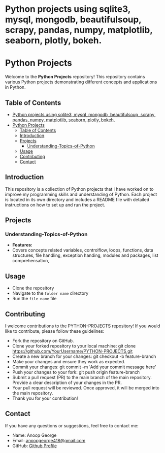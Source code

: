 # Python projects using sqlite3, mysql, mongodb, beautifulsoup, scrapy, pandas, numpy, matplotlib, seaborn, plotly, bokeh.

# Python Projects

Welcome to the **Python Projects** repository! This repository contains various Python projects demonstrating different concepts and applications in Python.

## Table of Contents

- [Python projects using sqlite3, mysql, mongodb, beautifulsoup, scrapy, pandas, numpy, matplotlib, seaborn, plotly, bokeh.](#python-projects-using-sqlite3-mysql-mongodb-beautifulsoup-scrapy-pandas-numpy-matplotlib-seaborn-plotly-bokeh)
- [Python Projects](#python-projects)
  - [Table of Contents](#table-of-contents)
  - [Introduction](#introduction)
  - [Projects](#projects)
    - [Understanding-Topics-of-Python](#understanding-topics-of-python)
  - [Usage](#usage)
  - [Contributing](#contributing)
  - [Contact](#contact)


## Introduction

This repository is a collection of Python projects that I have worked on to improve my programming skills and understanding of Python. Each project is located in its own directory and includes a README file with detailed instructions on how to set up and run the project.

## Projects

### Understanding-Topics-of-Python

- **Features:**
- Covers concepts related variables, controlflow, loops, functions, data structures, file handling, exception handing, modules and packages, list comprehensation, 


## Usage

  - Clone the repository
  - Navigate to the `folder name` directory
  - Run the `file name` file

## Contributing

I welcome contributions to the PYTHON-PROJECTS repository! If you would like to contribute, please follow these guidelines:
- Fork the repository on GitHub.
- Clone your forked repository to your local machine: git clone https://github.com/YourUsername/PYTHON-PROJECTS.git
- Create a new branch for your changes: git checkout -b feature-branch
- Make your changes and ensure they work as expected.
- Commit your changes: git commit -m 'Add your commit message here'
- Push your changes to your fork: git push origin feature-branch
- Submit a pull request (PR) to the main branch of the main repository. Provide a clear description of your changes in the PR.
- Your pull request will be reviewed. Once approved, it will be merged into the main repository.
- Thank you for your contribution!

## Contact

If you have any questions or suggestions, feel free to contact me:

- Name: Anoop George
- Email: anoopgeorge418@gmail.com
- GitHub: [Github Profile](https://github.com/AnoopGeorge418)

